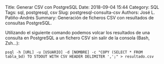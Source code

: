 Title: Generar CSV con PostgreSQL
Date: 2018-09-04 15:44
Category: SQL
Tags: sql, postgresql, csv
Slug: postgresql-consulta-csv
Authors: José L. Patiño-Andrés
Summary: Generación de ficheros CSV con resultados de consultas PostgreSQL.

Utilizando el siguiente comando podemos volcar los resultados de una consulta en
PostgreSQL a un fichero CSV sin salir de la consola (Bash, Zsh...):

```
psql -h [URL] -u [USUARIO] -d [NOMBRE] -c "COPY (SELECT * FROM tabla_bd) TO STDOUT WITH CSV HEADER DELIMITER ',';" > resultado.csv
```
